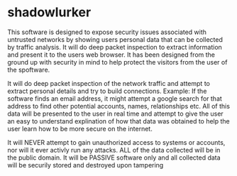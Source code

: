 shadowlurker
============

This software is designed to expose security issues associated with untrusted
networks by showing users personal data that can be collected by traffic
analysis. It will do deep packet inspection to extract information and present
it to the users web browser. It has been designed from the ground up with
security in mind to help protect the visitors from the user of the spoftware.

It will do deep packet inspection of the network traffic and attempt to extract
personal details and try to build connections. Example: If the software finds
an email address, it might attempt a google search for that address to find
other potential accounts, names, relationships etc. All of this data will be
presented to the user in real time and attempt to give the user an easy to
understand explination of how that data was obtained to help the user learn
how to be more secure on the internet.

It will NEVER attempt to gain unauthorized access to systems or accounts, nor
will it ever activly run any attacks. ALL of the data collected will be in the
public domain. It will be PASSIVE software only and all collected data will be
securily stored and destroyed upon tampering

